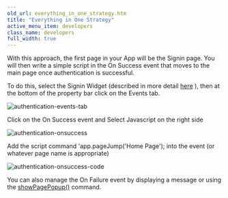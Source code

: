 ```yaml
---
old_url: everything_in_one_strategy.htm
title: "Everything in One Strategy"
active_menu_item: developers
class_name: developers
full_width: true
---
```



With this approach, the first page in your App will be the Signin page. You will then write a simple script in the On Success event that moves to the main page once authentication is successful.

To do this, select the Signin Widget (described in more detail [here](/developers/documentation/product-guide/advanced-features/authentication-for-your-apps/sign-in) ), then at the bottom of the property bar click on the Events tab.

![authentication-events-tab](/img/docs/authentication-events-tab.png)

Click on the On Success event and Select Javascript on the right side

![authentication-onsuccess](/img/docs/authentication-onsuccess.png)

Add the script command 'app.pageJump('Home Page'); into the event (or whatever page name is appropriate)

![authentication-onsuccess-code](/img/docs/authentication-onsuccess-code.png)

You can also manage the On Failure event by displaying a message or using the [showPagePopup()](/developers/documentation/scripting-apis/client-api/page-functions/showpagepopup) command.

